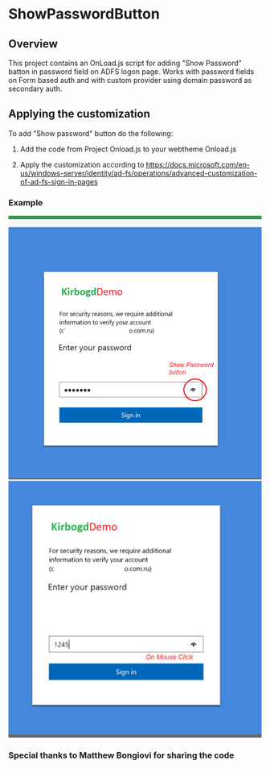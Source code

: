 # ShowPasswordButton 

## Overview

This project contains an OnLoad.js script for adding "Show Password" batton in password field on ADFS logon page.
Works with password fields on Form based auth and with custom provider using domain password as secondary auth. 

## Applying the customization

To add "Show password" button do the following: 

1. Add the code from Project Onload.js to your webtheme Onload.js

2. Apply the customization according to https://docs.microsoft.com/en-us/windows-server/identity/ad-fs/operations/advanced-customization-of-ad-fs-sign-in-pages  

### Example
![Button added](/communityCustomizations/ShowPasswordButton/images/Customization1.png)
![Password shown on mouse click](/communityCustomizations/ShowPasswordButton/images/Customization2.png)

### Special thanks to Matthew Bongiovi for sharing the code

